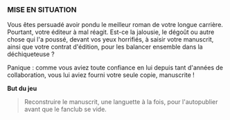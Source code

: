 ### MISE EN SITUATION

Vous êtes persuadé avoir pondu le meilleur roman de votre longue carrière. Pourtant, votre éditeur à mal réagit. Est-ce la jalousie, le dégoût ou autre chose qui l'a poussé, devant vos yeux horrifiés, à saisir votre manuscrit, ainsi que votre contrat d'édition, pour les balancer ensemble dans la déchiqueteuse ?

Panique : comme vous aviez toute confiance en lui depuis tant d'années de collaboration, vous lui aviez fourni votre seule copie, manuscrite !

**But du jeu**

> Reconstruire le manuscrit, une languette à la fois, pour l'autopublier avant que le fanclub se vide.
